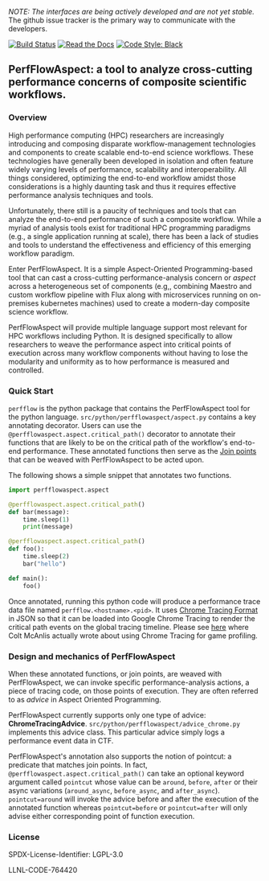 *NOTE: The interfaces are being actively developed and
are not yet stable.* The github issue tracker is the primary way to
communicate with the developers.

[![Build Status](https://github.com/flux-framework/PerfFlowAspect/actions/workflows/github-actions.yml/badge.svg)](https://github.com/flux-framework/PerfFlowAspect/actions)
[![Read the Docs](https://readthedocs.org/projects/perfflowaspect/badge/?version=latest)](https://perfflowaspect.readthedocs.io/en/latest/?badge=latest)
[![Code Style: Black](https://img.shields.io/badge/code%20style-black-000000.svg)](https://github.com/psf/black)

## PerfFlowAspect: a tool to analyze cross-cutting performance concerns of composite scientific workflows.


### Overview
High performance computing (HPC) researchers are increasingly
introducing and composing disparate workflow-management
technologies and components to create scalable end-to-end
science workflows.
These technologies have generally been developed in isolation and often
feature widely varying levels of performance, scalability
and interoperability. All things considered, optimizing
the end-to-end workflow amidst those considerations
is a highly daunting task and thus it requires
effective performance analysis techniques and tools.

Unfortunately, there still is a paucity of techniques and
tools that can analyze the end-to-end performance
of such a composite workflow.  While a myriad of analysis
tools exist for traditional HPC programming
paradigms (e.g., a single application running at scale), there
has been a lack of studies and tools to understand
the effectiveness and efficiency of this emerging workflow
paradigm.

Enter PerfFlowAspect. It is a simple Aspect-Oriented Programming-based tool
that can cast a cross-cutting performance-analysis concern
 or *aspect* across a heterogeneous set of components
(e.g,, combining Maestro and custom workflow pipeline
with Flux along with microservices running on on-premises
kubernetes machines)
used to create a modern-day composite science workflow.

PerfFlowAspect will provide multiple language support most relevant
for HPC workflows including Python. It is designed specifically
to allow researchers to weave the performance aspect into
critical points of execution across many workflow components
without having to lose the modularity and uniformity
as to how performance is measured and controlled.

### Quick Start
`perfflow` is the python package that contains
the PerfFlowAspect tool for the python language.
`src/python/perfflowaspect/aspect.py` contains a key annotating
decorator. Users can use the
`@perfflowaspect.aspect.critical_path()` decorator
to annotate their
functions that are likely to be on the critical path
of the workflow's end-to-end performance.
These annotated functions then serve as
the [Join points](https://en.wikipedia.org/wiki/Join\_point)
that can be weaved with PerfFlowAspect to be acted upon.

The following shows a simple snippet that
annotates two functions.

```python
import perfflowaspect.aspect

@perfflowaspect.aspect.critical_path()
def bar(message):
    time.sleep(1)
    print(message)

@perfflowaspect.aspect.critical_path()
def foo():
    time.sleep(2)
    bar("hello")

def main():
    foo()
```

Once annotated, running this python code will produce
a performance trace data file named
`perfflow.<hostname>.<pid>`. It uses [Chrome Tracing
Format](https://docs.google.com/document/d/1CvAClvFfyA5R-PhYUmn5OOQtYMH4h6I0nSsKchNAySU/preview)
in JSON so that it can be loaded into Google
Chrome Tracing to render the critical path events
on the global tracing timeline.
Please see [here](http://www.gamasutra.com/view/news/176420/Indepth_Using_Chrometracing_to_view_your_inline_profiling_data.php) where Colt McAnlis actually
wrote about using Chrome Tracing for game profiling.


### Design and mechanics of PerfFlowAspect

When these annotated functions, or join points,
are weaved with PerfFlowAspect, we can
invoke specific performance-analysis actions,
a piece of tracing code, on those points of execution.
They are often referred to as
*advice* in Aspect Oriented Programming.

PerfFlowAspect currently supports only one type
of advice: **ChromeTracingAdvice**.
`src/python/perfflowaspect/advice_chrome.py` implements
this advice class.
This particular advice simply logs a performance event data
in CTF.

PerfFlowAspect's annotation also supports
the notion of pointcut: a predicate that matches join points.
In fact, `@perfflowaspect.aspect.critical_path()` can take an
optional keyword argument called `pointcut` whose value
can be `around`, `before`, `after` or their
async variations (`around_async`, `before_async`,
and `after_async`).
`pointcut=around` will invoke the advice before and
after the execution of the annotated function whereas
`pointcut=before` or `pointcut=after` will only advise
either corresponding point of function execution.

### License

SPDX-License-Identifier: LGPL-3.0

LLNL-CODE-764420
